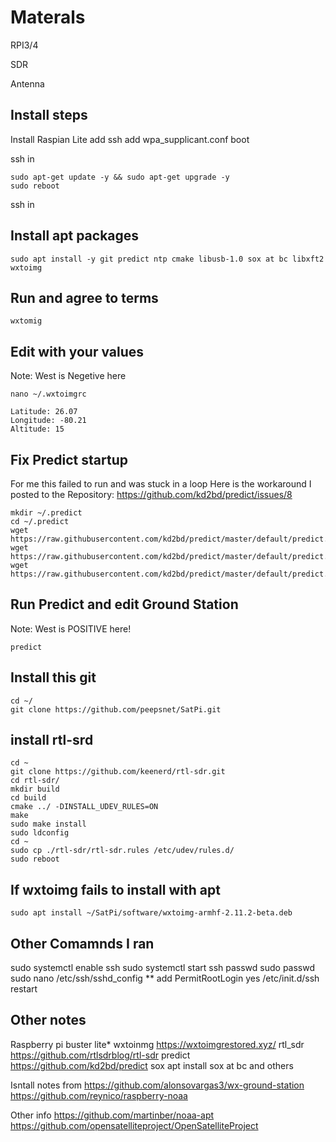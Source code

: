 # Materals 
RPI3/4

SDR

Antenna

## Install steps

Install Raspian Lite
add ssh
add wpa_supplicant.conf
boot

ssh in

```
sudo apt-get update -y && sudo apt-get upgrade -y
sudo reboot
```

ssh in

## Install apt packages
```
sudo apt install -y git predict ntp cmake libusb-1.0 sox at bc libxft2 wxtoimg
```

## Run and agree to terms
```
wxtomig
```

## Edit with your values
Note: West is Negetive here
```
nano ~/.wxtoimgrc
```
```
Latitude: 26.07
Longitude: -80.21
Altitude: 15
```

## Fix Predict startup
For me this failed to run and was stuck in a loop
Here is the workaround I posted to the Repository: https://github.com/kd2bd/predict/issues/8
```
mkdir ~/.predict
cd ~/.predict
wget https://raw.githubusercontent.com/kd2bd/predict/master/default/predict.db
wget https://raw.githubusercontent.com/kd2bd/predict/master/default/predict.tle
wget https://raw.githubusercontent.com/kd2bd/predict/master/default/predict.qth
```

## Run Predict and edit Ground Station
Note: West is POSITIVE here!
```
predict
```

## Install this git
```
cd ~/
git clone https://github.com/peepsnet/SatPi.git
```

## install rtl-srd
```
cd ~
git clone https://github.com/keenerd/rtl-sdr.git
cd rtl-sdr/
mkdir build
cd build
cmake ../ -DINSTALL_UDEV_RULES=ON
make
sudo make install
sudo ldconfig
cd ~
sudo cp ./rtl-sdr/rtl-sdr.rules /etc/udev/rules.d/
sudo reboot
```
## If wxtoimg fails to install with apt
```
sudo apt install ~/SatPi/software/wxtoimg-armhf-2.11.2-beta.deb
```



## Other Comamnds I ran
sudo systemctl enable ssh
sudo systemctl start ssh
passwd
sudo passwd
sudo nano /etc/ssh/sshd_config
** add PermitRootLogin yes
/etc/init.d/ssh restart


## Other notes
Raspberry pi buster lite*
wxtoinmg https://wxtoimgrestored.xyz/
rtl_sdr https://github.com/rtlsdrblog/rtl-sdr
predict https://github.com/kd2bd/predict
sox apt install sox
at
bc
and others




Isntall notes from 
https://github.com/alonsovargas3/wx-ground-station
https://github.com/reynico/raspberry-noaa

Other info
https://github.com/martinber/noaa-apt
https://github.com/opensatelliteproject/OpenSatelliteProject

